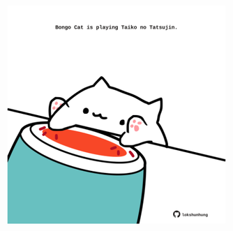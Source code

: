 <!-- built at 07/07/2021, 18:01:56 UTC -->
<p align="center">
  <img width="500" height="500" src="./ReadmeImage.svg">
</p>
